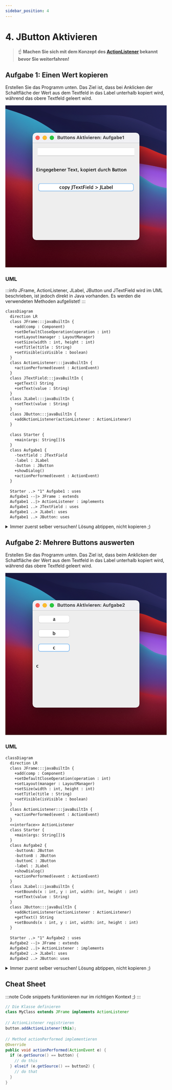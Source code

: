 ```yaml
---
sidebar_position: 4
---
```


# 4. JButton Aktivieren

> :point_up: **Machen Sie sich mit dem Konzept des
> [ActionListener](../konzepte/actionlistener.md) bekannt bevor Sie
> weiterfahren!**

## Aufgabe 1: Einen Wert kopieren

Erstellen Sie das Programm unten. Das Ziel ist, dass bei Anklicken der
Schaltfläche der Wert aus dem Textfeld in das Label unterhalb kopiert wird,
während das obere Textfeld geleert wird.

![](../img/Buttons-Aktivieren-Aufgabe1.png)

### UML

:::info JFrame, ActionListener, JLabel, JButton und JTextField wird im UML
beschrieben, ist jedoch direkt in Java vorhanden. Es werden die verwendeten
Methoden aufgelistet! :::

```mermaid
classDiagram
  direction LR
  class JFrame:::javaBuiltIn {
    +add(comp : Component)
    +setDefaultCloseOperation(operation : int)
    +setLayout(manager : LayoutManager)
    +setSize(width : int, height : int)
    +setTitle(title : String)
    +setVisible(isVisible : boolean)
  }
  class ActionListener:::javaBuiltIn {
    +actionPerformed(event : ActionEvent)
  }
  class JTextField:::javaBuiltIn {
    +getText() String
    +setText(value : String)
  }
  class JLabel:::javaBuiltIn {
    +setText(value : String)
  }
  class JButton:::javaBuiltIn {
    +addActionListener(actionListener : ActionListener)
  }

  class Starter {
    +main(args: String[])$
  }
  class Aufgabe1 {
    -textfield : JTextField
    -label : JLabel
    -button : JButton
    +showDialog()
    +actionPerformed(event : ActionEvent)
  }

  Starter ..> "1" Aufgabe1 : uses
  Aufgabe1 --|> JFrame : extends
  Aufgabe1 ..|> ActionListener : implements
  Aufgabe1 ..> JTextField : uses
  Aufgabe1 ..> JLabel: uses
  Aufgabe1 ..> JButton: uses
```

<details>
<summary>Immer zuerst selber versuchen! Lösung abtippen, nicht kopieren ;)</summary>

```java
import java.awt.event.ActionEvent;
import java.awt.event.ActionListener;
import javax.swing.JButton;
import javax.swing.JFrame;
import javax.swing.JLabel;
import javax.swing.JTextField;

public class Aufgabe1 extends JFrame implements ActionListener {
  private JTextField textfield = new JTextField();
  private JLabel label = new JLabel("");
  private JButton button = new JButton("copy JTextField > JLabel");

  public void showDialog() {
    setLayout(null);

    textfield.setBounds(10, 10, 280, 30);
    add(textfield);
    label.setBounds(10, 60, 280, 30);
    add(label);
    button.setBounds(10, 110, 280, 30);
    add(button);
    button.addActionListener(this);

    setDefaultCloseOperation(EXIT_ON_CLOSE);
    setSize(300, 300);
    setTitle("Buttons Aktivieren: Aufgabe1");
    setVisible(true);
  }

  @Override
  public void actionPerformed(ActionEvent e) {
    String text = textfield.getText(); // Auslesen vom Textfeld
    label.setText(text); // Kopieren vom Textfeld
    textfield.setText(""); // leeren des Textfeldes
  }
}
```

</details>

## Aufgabe 2: Mehrere Buttons auswerten

Erstellen Sie das Programm unten. Das Ziel ist, dass beim Anklicken der
Schaltfläche der Wert aus dem Textfeld in das Label unterhalb kopiert wird,
während das obere Textfeld geleert wird.

![](../img/Buttons-Aktivieren-Aufgabe2.png)

### UML

```mermaid
classDiagram
  direction LR
  class JFrame:::javaBuiltIn {
    +add(comp : Component)
    +setDefaultCloseOperation(operation : int)
    +setLayout(manager : LayoutManager)
    +setSize(width : int, height : int)
    +setTitle(title : String)
    +setVisible(isVisible : boolean)
  }
  class ActionListener:::javaBuiltIn {
    +actionPerformed(event : ActionEvent)
  }
  <<interface>> ActionListener
  class Starter {
    +main(args: String[])$
  }
  class Aufgabe2 {
    -buttonA: JButton
    -buttonB : JButton
    -buttonC : JButton
    -label : JLabel
    +showDialog()
    +actionPerformed(event : ActionEvent)
  }
  class JLabel:::javaBuiltIn {
    +setBounds(x : int, y : int, width: int, height : int)
    +setText(value : String)
  }
  class JButton:::javaBuiltIn {
    +addActionListener(actionListener : ActionListener)
    +getText() String
    +setBounds(x : int, y : int, width: int, height : int)
  }

  Starter ..> "1" Aufgabe2 : uses
  Aufgabe2 --|> JFrame : extends
  Aufgabe2 ..|> ActionListener : implements
  Aufgabe2 ..> JLabel: uses
  Aufgabe2 ..> JButton: uses
```

<details>
<summary>Immer zuerst selber versuchen! Lösung abtippen, nicht kopieren ;)</summary>

```java
import java.awt.event.ActionEvent;
import java.awt.event.ActionListener;
import javax.swing.JButton;
import javax.swing.JFrame;
import javax.swing.JLabel;
import javax.swing.JTextField;

public class Aufgabe2 extends JFrame implements ActionListener {
  private JLabel label = new JLabel("");
  private JButton buttonA = new JButton("a");
  private JButton buttonB = new JButton("b");
  private JButton buttonC = new JButton("c");

  public void showDialog() {
    setLayout(null);

    buttonA.setBounds(10, 10, 100, 30);
    add(buttonA);
    buttonA.addActionListener(this);
    buttonB.setBounds(10, 50, 100, 30);
    add(buttonB);
    buttonB.addActionListener(this);
    buttonC.setBounds(10, 90, 100, 30);
    add(buttonC);
    buttonC.addActionListener(this);
    label.setBounds(10, 140, 100, 30);
    add(label);

    setDefaultCloseOperation(EXIT_ON_CLOSE);
    setSize(300, 300);
    setTitle("Buttons Aktivieren: Aufgabe2");
    setVisible(true);
  }

  @Override
  public void actionPerformed(ActionEvent e) {
    // highlight-start

    // Hier werden nun die einzelnen Buttons identifiziert!
    if (e.getSource() == buttonA) {
      label.setText(buttonA.getText());
    } else if(e.getSource() == buttonB) {
      label.setText(buttonB.getText());
    } else if(e.getSource() == buttonC) {
      label.setText(buttonC.getText());
    }

    // highlight-end
  }
}
```

</details>

## Cheat Sheet

:::note Code snippets funktionieren nur im richtigen Kontext ;) :::

```java
// Die Klasse definieren
class MyClass extends JFrame implements ActionListener

// ActionListener registrieren
button.addActionListener(this);

// Method actionPerformed implementieren
@Override
public void actionPerformed(ActionEvent e) {
  if (e.getSource() == button) {
    // do this
  } elseif (e.getSource() == button2) {
    // do that
  }
}
```
